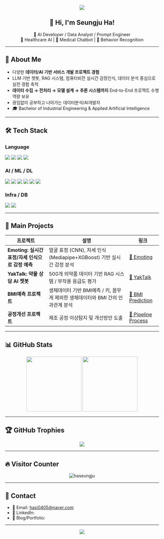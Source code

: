<!-- 최상단 메인 배너 -->
<div align="center">
  <img src="https://capsule-render.vercel.app/api?type=waving&color=gradient&height=220&section=header&text=Welcome%20to%20My%20GitHub&fontSize=40&fontColor=ffffff&animation=fadeIn" />
</div>

<div align="center">

## 👋 Hi, I'm Seungju Ha!

🎯 AI Developer / Data Analyst / Prompt Engineer  
🧬 Healthcare AI | 💊 Medical Chatbot | 🧠 Behavior Recognition

</div>

---

## 📖 About Me

- 다양한 **데이터/AI 기반 서비스 개발 프로젝트 경험**
- LLM 기반 챗봇, RAG 시스템, 컴퓨터비전 실시간 감정인식, 데이터 분석 중심으로 실전 경험 축적
- **데이터 수집 → 전처리 → 모델 설계 → 추론 시스템까지** End-to-End 프로젝트 수행 역량 보유
- 끊임없이 공부하고 나아가는 데이터분석/AI개발자
- 🎓 Bachelor of Industrial Engineering & Applied Artificial Intelligence

---

## 🛠 Tech Stack

### Language
<p>
  <img src="https://img.shields.io/badge/Python-3776AB?style=flat-square&logo=Python&logoColor=white"/>
  <img src="https://img.shields.io/badge/SQL-4479A1?style=flat-square&logo=MySQL&logoColor=white"/>
  <img src="https://img.shields.io/badge/HTML-E34F26?style=flat-square&logo=HTML5&logoColor=white"/>
  <img src="https://img.shields.io/badge/CSS-1572B6?style=flat-square&logo=CSS3&logoColor=white"/>
</p>

### AI / ML / DL
<p>
  <img src="https://img.shields.io/badge/Pandas-150458?style=flat-square&logo=Pandas&logoColor=white"/>
  <img src="https://img.shields.io/badge/Scikit--Learn-F7931E?style=flat-square&logo=scikitlearn&logoColor=white"/>
  <img src="https://img.shields.io/badge/TensorFlow-FF6F00?style=flat-square&logo=TensorFlow&logoColor=white"/>
  <img src="https://img.shields.io/badge/PyTorch-EE4C2C?style=flat-square&logo=PyTorch&logoColor=white"/>
  <img src="https://img.shields.io/badge/LangChain-000000?style=flat-square"/>
  <img src="https://img.shields.io/badge/HuggingFace-FFBF00?style=flat-square&logo=HuggingFace&logoColor=white"/>
</p>

### Infra / DB
<p>
  <img src="https://img.shields.io/badge/SQLite-003B57?style=flat-square&logo=SQLite&logoColor=white"/>
  <img src="https://img.shields.io/badge/AWS-232F3E?style=flat-square&logo=Amazon-AWS&logoColor=white"/>
</p>

---

## 🚀 Main Projects

| 프로젝트 | 설명 | 링크 |
|---|---|---|
| **Emoting: 실시간 표정/자세 인식으로 감정 예측** | 얼굴 표정 (CNN), 자세 인식 (Mediapipe+XGBoost) 기반 실시간 감정 분석 | [🔗 Emoting](https://github.com/haseungju/Emoting_Emotinal_Recognition) |
| **YakTalk: 약물 상담 AI 챗봇** | 500개 의약품 데이터 기반 RAG 시스템 / 부작용 응급도 평가 | [🔗 YakTalk](https://github.com/haseungju/Medicine_Chat) |
| **BMI예측 프로젝트** | 생체데이터 기반 BMI예측 / 키, 몸무게 제외한 생체데이터와 BMI 간의 인과관계 분석 | [🔗 BMI Prediction](https://github.com/haseungju/BMI_Prediction) |
| **공정개선 프로젝트** | 제조 공정 이상탐지 및 개선방안 도출 |  [🔗 Pipeline Process](https://github.com/haseungju/Pipeline_Process_Improvement) |
---

## 📊 GitHub Stats

<p align="center">
  <img src="https://github-readme-stats.vercel.app/api?username=haseungju&show_icons=true&theme=gradient" height="180"/>
  <img src="https://github-readme-stats.vercel.app/api/top-langs/?username=haseungju&layout=compact&theme=gradient" height="180"/>
</p>

---

## 🏆 GitHub Trophies

<p align="center">
  <img src="https://github-profile-trophy.vercel.app/?username=haseungju&theme=gruvbox&margin-w=15&no-frame=true" />
</p>

---

## 🔥 Visitor Counter

<p align="center">
  <img src="https://komarev.com/ghpvc/?username=haseungju&label=Profile%20views&color=0e75b6&style=flat" alt="haseungju" />
</p>

---

## 🔗 Contact

- 📧 Email: hasi0405@naver.com
- 💼 LinkedIn: 
- 📝 Blog/Portfolio: 

---

<div align="center">
  <img src="https://capsule-render.vercel.app/api?type=waving&color=gradient&height=120&section=footer"/>
</div>
